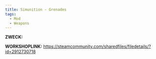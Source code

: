 ```yaml
---
title: Simunition - Grenades
tags:
  - Mod
  - Weapons
---
```

**ZWECK:** 

**WORKSHOPLINK:** https://steamcommunity.com/sharedfiles/filedetails/?id=2912730718
 <script src="https://www.steamwidgets.net/api/resource/query?type=js&module=workshop&version=v1"></script>
<steam-workshop itemid="2912730718"></steam-workshop>